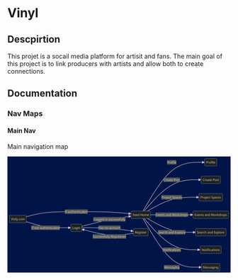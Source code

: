 # Vinyl

## Descpirtion 
This projet is a socail media platform for artisit and fans. The main goal of this project is to link producers with artists and allow both to create connections.

## Documentation 

### Nav Maps

#### Main Nav

Main navigation map 

![Project Diagram](documentation/NavMap/MainNav.png)


